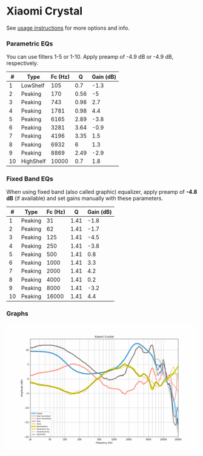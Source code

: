 # Xiaomi Crystal
See [usage instructions](https://github.com/jaakkopasanen/AutoEq#usage) for more options and info.

### Parametric EQs
You can use filters 1-5 or 1-10. Apply preamp of -4.9 dB or -4.9 dB, respectively.

|   # | Type      |   Fc (Hz) |    Q |   Gain (dB) |
|-----|-----------|-----------|------|-------------|
|   1 | LowShelf  |       105 | 0.7  |        -1.3 |
|   2 | Peaking   |       170 | 0.56 |        -5   |
|   3 | Peaking   |       743 | 0.98 |         2.7 |
|   4 | Peaking   |      1781 | 0.98 |         4.4 |
|   5 | Peaking   |      6165 | 2.89 |        -3.8 |
|   6 | Peaking   |      3281 | 3.64 |        -0.9 |
|   7 | Peaking   |      4196 | 3.35 |         1.5 |
|   8 | Peaking   |      6932 | 6    |         1.3 |
|   9 | Peaking   |      8869 | 2.49 |        -2.9 |
|  10 | HighShelf |     10000 | 0.7  |         1.8 |

### Fixed Band EQs
When using fixed band (also called graphic) equalizer, apply preamp of **-4.8 dB** (if available) and set gains manually with these parameters.

|   # | Type    |   Fc (Hz) |    Q |   Gain (dB) |
|-----|---------|-----------|------|-------------|
|   1 | Peaking |        31 | 1.41 |        -1.8 |
|   2 | Peaking |        62 | 1.41 |        -1.7 |
|   3 | Peaking |       125 | 1.41 |        -4.5 |
|   4 | Peaking |       250 | 1.41 |        -3.8 |
|   5 | Peaking |       500 | 1.41 |         0.8 |
|   6 | Peaking |      1000 | 1.41 |         3.3 |
|   7 | Peaking |      2000 | 1.41 |         4.2 |
|   8 | Peaking |      4000 | 1.41 |         0.2 |
|   9 | Peaking |      8000 | 1.41 |        -3.2 |
|  10 | Peaking |     16000 | 1.41 |         4.4 |

### Graphs
![](./Xiaomi%20Crystal.png)
